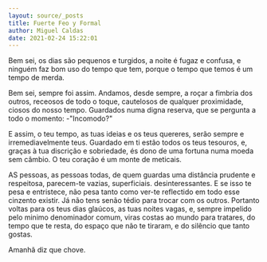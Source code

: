 ```yaml
---
layout: source/_posts
title: Fuerte Feo y Formal
author: Miguel Caldas
date: 2021-02-24 15:22:01
---
```

Bem sei,
os dias são pequenos e turgidos,
a noite é fugaz e confusa,
e ninguém faz bom uso do tempo que tem,
porque o tempo que temos é um tempo de merda.

Bem sei, sempre foi assim.
Andamos,
desde sempre,
a roçar a fimbria dos outros,
receosos de todo o toque,
cautelosos de qualquer proximidade,
ciosos do nosso tempo.
Guardados numa digna reserva,
que se pergunta a todo o momento:
-"Incomodo?"

E assim,
o teu tempo,
as tuas ideias
e os teus quereres,
serão sempre e irremediavelmente teus.
Guardado em ti estão todos os teus tesouros,
e,
graças à tua discrição e sobriedade,
és dono de uma fortuna numa moeda sem câmbio.
O teu coração é um monte de meticais.

AS pessoas,
as pessoas todas,
de quem guardas uma distância prudente e respeitosa,
parecem-te vazias, superficiais. desinteressantes.
E se isso te pesa e entristece,
não pesa tanto como ver-te reflectido em todo esse cinzento existir.
Já não tens senão tédio para trocar com os outros.
Portanto voltas para os teus dias glaúcos,
as tuas noites vagas,
e,
sempre impelido pelo minimo denominador comum,
viras costas ao mundo para tratares,
do tempo que te resta,
do espaço que não te tiraram,
e do silêncio que tanto gostas.

Amanhã diz que chove.
